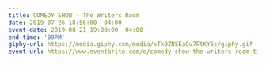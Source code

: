```yaml
---
title: COMEDY SHOW - The Writers Room
date: 2019-07-26 18:56:00 -04:00
event-date: 2019-08-21 19:00:00 -04:00
end-time: '09PM'
giphy-url: https://media.giphy.com/media/xTk9ZNSEaGv7FtKY6s/giphy.gif
event-url: https://www.eventbrite.com/e/comedy-show-the-writers-room-tickets-66730778555
---
```



